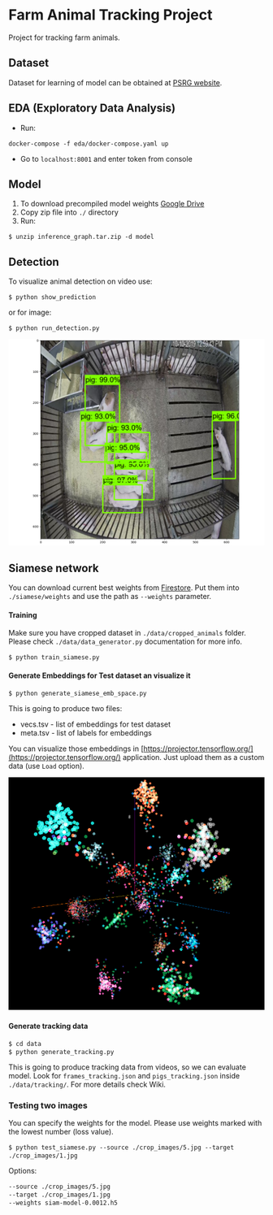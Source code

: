 # Farm Animal Tracking Project

Project for tracking farm animals.

## Dataset

Dataset for learning of model can be obtained at [PSRG website](http://psrg.unl.edu/Projects/Details/12-Animal-Tracking).

## EDA (Exploratory Data Analysis)

- Run:
```shell
docker-compose -f eda/docker-compose.yaml up
```
- Go to `localhost:8001` and enter token from console

## Model

1. To download precompiled model weights [Google Drive](https://drive.google.com/file/d/1OCkqrhT4LPlL4omqDQiw0_XzJ2J77F4n/view?usp=sharing)
1. Copy zip file into `./` directory
1. Run:

```
$ unzip inference_graph.tar.zip -d model
```

## Detection

To visualize animal detection on video use:
```
$ python show_prediction
```
or for image:
```
$ python run_detection.py
```

![](assets/prediction.png)

## Siamese network

You can download current best weights from [Firestore](https://firebasestorage.googleapis.com/v0/b/fat-farm-animal-tracking.appspot.com/o/siam-model-0.0012.h5?alt=media&token=ba006953-81f2-4c4a-bdfb-02607df12d7e). Put them into `./siamese/weights` and use the path as `--weights` parameter.

#### Training

Make sure you have cropped dataset in `./data/cropped_animals` folder. Please check `./data/data_generator.py` documentation for more info.

```
$ python train_siamese.py
```

#### Generate Embeddings for Test dataset an visualize it

```
$ python generate_siamese_emb_space.py
```

This is going to produce two files:

- vecs.tsv - list of embeddings for test dataset
- meta.tsv - list of labels for embeddings

You can visualize those embeddings in [https://projector.tensorflow.org/](https://projector.tensorflow.org/) application. Just upload them as a custom data (use `Load` option).

![](assets/emb-space.png)

#### Generate tracking data

```
$ cd data
$ python generate_tracking.py
```

This is going to produce tracking data from videos, so we can evaluate model. Look for `frames_tracking.json` and `pigs_tracking.json` inside `./data/tracking/`. For more details check Wiki.


### Testing two images

You can specify the weights for the model. Please use weights marked with the lowest number (loss value).

```
$ python test_siamese.py --source ./crop_images/5.jpg --target ./crop_images/1.jpg
```

Options:
```
--source ./crop_images/5.jpg
--target ./crop_images/1.jpg
--weights siam-model-0.0012.h5
```

